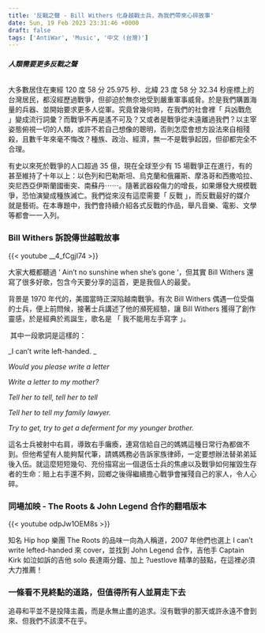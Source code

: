 ```yaml
---
title: '反戰之聲 - Bill Withers 化身越戰士兵，為我們帶來心碎故事'
date: Sun, 19 Feb 2023 23:31:46 +0000
draft: false
tags: ['AntiWar', 'Music', '中文 (台灣)']
---
```


###### **人類需要更多反戰之聲**

大多數居住在東經 120 度 58 分 25.975 秒、北緯 23 度 58 分 32.34 秒座標上的台灣居民，都沒經歷過戰爭，但卻迫於無奈地受到嚴重軍事威脅。於是我們購置海量的兵器、並開始要求更多人從軍。究竟曾幾何時，在我們的社會裡「 兵凶戰危 」變成流行詞彙？而戰爭不再是遙不可及？又或者是戰爭從未遠離過我們？以主宰姿態俯視一切的人類，或許不若自己想像的聰明，否則怎麼會想方設法來自相殘殺，且數千年來毫不悔改？種族、政治、經濟，無一不是戰爭起因，但卻都完全不合理。

有史以來死於戰爭的人口超過 35 億，現在全球至少有 15 場戰爭正在進行，有的甚至維持了十年以上：以色列和巴勒斯坦、烏克蘭和俄羅斯、摩洛哥和西撒哈拉、突尼西亞伊斯蘭國衝突、南蘇丹⋯⋯。隨著武器殺傷力的增長，如果爆發大規模戰爭，恐怕演變成種族滅亡。我們從來沒有這麼需要「 反戰 」，而反戰最好的媒介就是藝術。在本專題中，我們會持續介紹各式反戰的作品，舉凡音樂、電影、文學等都會一一入列。

### **Bill Withers 訴說傳世越戰故事**

{{< youtube __4_fCgjI74 >}}

大家大概都聽過 ‘ Ain’t no sunshine when she’s gone ‘，但其實 Bill Withers 還寫了很多好歌，包含今天要分享的這首，更是我個人的最愛。

背景是 1970 年代的，美國當時正深陷越南戰爭。有次 Bill Withers 偶遇一位受傷的士兵，便上前問候，接著士兵講述了他的瀕死經驗，讓 Bill Withers 獲得了創作靈感，於是經典於焉誕生，歌名是 「 我不能用左手寫字 」。

 其中一段歌詞是這樣的：

_I can’t write left-handed. _

_Would you please write a letter_

_Write a letter to my mother?_

_Tell her to tell, tell her to tell_

_Tell her to tell my family lawyer._

_Try to get, try to get a deferment for my younger brother._

這名士兵被射中右肩，導致右手癱瘓，連寫信給自己的媽媽這種日常行為都做不到。但他希望有人能夠幫代筆，請媽媽務必告訴家族律師，一定要想辦法替弟弟延後入伍。就這麼短短幾句、充份描寫出一個退伍士兵的焦慮以及戰爭如何摧毀生存者的生命：賠上右手還不夠，回鄉之後得繼續擔心戰爭會摧殘自己的家人，令人心碎。

### **同場加映 - The Roots & John Legend 合作的翻唱版本**

{{< youtube odpJw1OEM8s >}}

知名 Hip hop 樂團 The Roots 的品味一向為人稱道，2007 年他們也選上 I can’t write lefted-handed 來 cover，並找到 John Legend 合作，吉他手 Captain Kirk 如泣如訴的吉他 solo 長達兩分鐘、加上 ?uestlove 精準的鼓點，在這裡必須大力推薦！

### **一條看不見終點的道路，但值得所有人並肩走下去**

追尋和平並不是投降主義，而是永無止盡的追求。沒有戰爭的那天或許永遠不會到來、但我們不該漠不在乎。